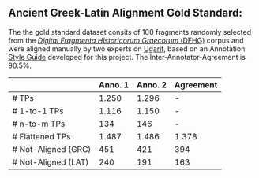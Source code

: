 ## Ancient Greek-Latin Alignment Gold Standard:

The the gold standard dataset consits of 100 fragments randomly selected from the [*Digital Fragmenta Historicorum Graecorum* (DFHG)](https://www.dfhg-project.org/) corpus and were aligned manually by two experts on [Ugarit](https://ugarit.ialigner.com/ "Ugarit"), based on an Annotation [Style Guide](guidelines_grc-lat.pdf) developed for this project. The Inter-Annotator-Agreement is 90.5%.

|                   | Anno. 1                  | Anno. 2 | Agreement |
|-------------------|--------------------------|---------|-----------|
| # TPs            | 1.250                    | 1.296   | -         |
| # 1-to-1 TPs     | 1.116                    | 1.150   | -         |
| # n-to-m TPs     | 134                      | 146     | -         |
| # Flattened  TPs | 1.487                    | 1.486   | 1.378     |
| # Not-Aligned (GRC)       | 451                      | 421     | 394       |
| # Not-Aligned (LAT)       | 240                      | 191     | 163       |
